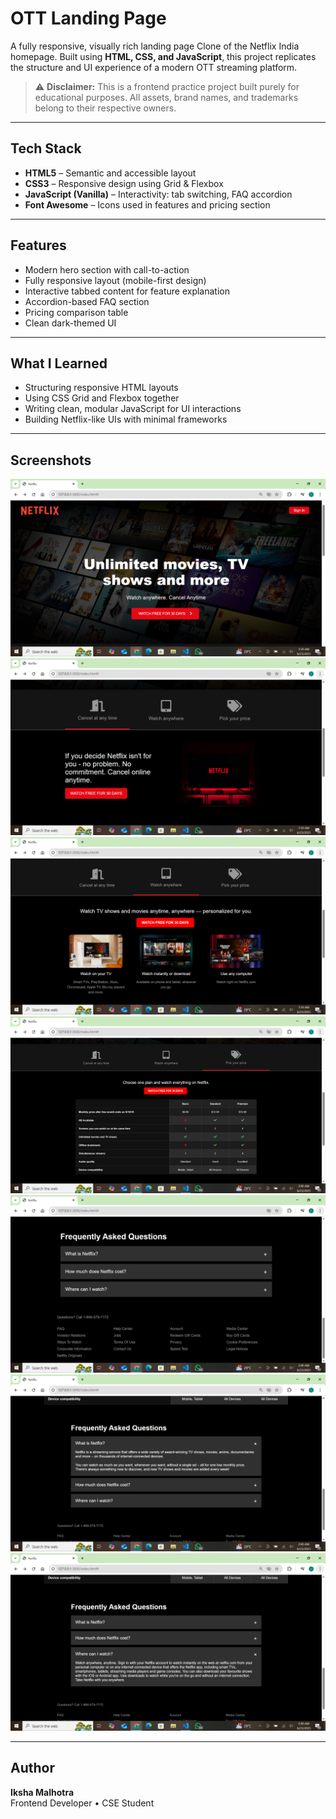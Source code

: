 # OTT Landing Page 

A fully responsive, visually rich landing page Clone of the Netflix India homepage. Built using **HTML, CSS, and JavaScript**, this project replicates the structure and UI experience of a modern OTT streaming platform.

> ⚠️ **Disclaimer:** This is a frontend practice project built purely for educational purposes. All assets, brand names, and trademarks belong to their respective owners.

---

## Tech Stack

- **HTML5** – Semantic and accessible layout
- **CSS3** – Responsive design using Grid & Flexbox
- **JavaScript (Vanilla)** – Interactivity: tab switching, FAQ accordion
- **Font Awesome** – Icons used in features and pricing section

---

## Features

- Modern hero section with call-to-action
- Fully responsive layout (mobile-first design)
- Interactive tabbed content for feature explanation
- Accordion-based FAQ section
- Pricing comparison table
- Clean dark-themed UI

---

## What I Learned

- Structuring responsive HTML layouts
- Using CSS Grid and Flexbox together
- Writing clean, modular JavaScript for UI interactions
- Building Netflix-like UIs with minimal frameworks

---

## Screenshots

![Screenshot 1](Screenshots/1.png)
![Screenshot 2](Screenshots/2.png)
![Screenshot 3](Screenshots/3.png)
![Screenshot 4](Screenshots/4.png)
![Screenshot 5](Screenshots/5.png)
![Screenshot 6](Screenshots/6.png)
![Screenshot 7](Screenshots/7.png)

---

## Author

**Iksha Malhotra**  
Frontend Developer • CSE Student  

